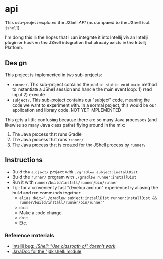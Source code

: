 # api

This sub-project explores the JShell *API* (as compared to the JShell tool: `jshell`).

I'm doing this in the hopes that I can integrate it into Intellij via an Intellji plugin or hack on the JShell integration
that already exists in the Intellij Platform.

## Design

This project is implemented in two sub-projects:

* `runner/`. This sub-project contains the `public static void main` method to instantiate a JShell session and handle
  the main event loop: 1) read input 2) execute
* `subject/`. This sub-project contains our "subject" code, meaning the code we want to experiment with. In a normal
  project, this would be our application and library code. NOT YET IMPLEMENTED  

This gets a little confusing because there are so many Java processes (and likewise so many Java class paths) flying around
in the mix:

1. The Java process that runs Gradle
1. The Java process that runs `runner/`
1. The Java process that is created for the JShell process by `runner/`

## Instructions

* Build the `subject/` project with `./gradlew subject:installDist`
* Build the `runner/` program with `./gradlew runner:installDist`
* Run it with `runner/build/install/runner/bin/runner`
* Tip: for a conveniently fast "develop and run" experience try aliasing the build and run commands together:
  * `alias doit="./gradlew subject:installDist runner:installDist && runner/build/install/runner/bin/runner"`
  * `doit`
  * Make a code change.
  * `doit`
  * Etc.

### Reference materials

* [Intellij bug: *JShell: "Use classpath of" doesn't work*](https://youtrack.jetbrains.com/issue/IDEA-176418)
* [JavaDoc for the "jdk.shell: module](https://docs.oracle.com/en/java/javase/15/docs/api/jdk.jshell/jdk/jshell/package-summary.html)

